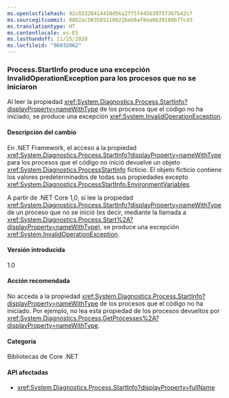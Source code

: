 ```yaml
---
ms.openlocfilehash: 92c03328414410d56a2ff5f445639757367b42c7
ms.sourcegitcommit: 0802ac583585110022beb6af8ea0b39188b77c43
ms.translationtype: HT
ms.contentlocale: es-ES
ms.lasthandoff: 11/25/2020
ms.locfileid: "96032062"
---
```

### <a name="processstartinfo-throws-invalidoperationexception-for-processes-you-didnt-start"></a>Process.StartInfo produce una excepción InvalidOperationException para los procesos que no se iniciaron

Al leer la propiedad <xref:System.Diagnostics.Process.StartInfo?displayProperty=nameWithType> de los procesos que el código no ha iniciado, se produce una excepción <xref:System.InvalidOperationException>.

#### <a name="change-description"></a>Descripción del cambio

En .NET Framework, el acceso a la propiedad <xref:System.Diagnostics.Process.StartInfo?displayProperty=nameWithType> para los procesos que el código no inició devuelve un objeto <xref:System.Diagnostics.ProcessStartInfo> ficticio. El objeto ficticio contiene los valores predeterminados de todas sus propiedades excepto <xref:System.Diagnostics.ProcessStartInfo.EnvironmentVariables>.

A partir de .NET Core 1,0, si lee la propiedad <xref:System.Diagnostics.Process.StartInfo?displayProperty=nameWithType> de un proceso que no se inició (es decir, mediante la llamada a <xref:System.Diagnostics.Process.Start%2A?displayProperty=nameWithType>), se produce una excepción <xref:System.InvalidOperationException>.

#### <a name="version-introduced"></a>Versión introducida

1.0

#### <a name="recommended-action"></a>Acción recomendada

No acceda a la propiedad <xref:System.Diagnostics.Process.StartInfo?displayProperty=nameWithType> de los procesos que el código no ha iniciado. Por ejemplo, no lea esta propiedad de los procesos devueltos por <xref:System.Diagnostics.Process.GetProcesses%2A?displayProperty=nameWithType>.

#### <a name="category"></a>Categoría

Bibliotecas de Core .NET

#### <a name="affected-apis"></a>API afectadas

- <xref:System.Diagnostics.Process.StartInfo?displayProperty=fullName>

<!--

#### Affected APIs

- `P:System.Diagnostics.Process.StartInfo`

-->
